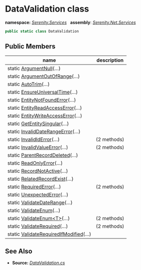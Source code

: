 # DataValidation class
**namespace:** *[Serenity.Services](../README.md#serenity.services-namespace)*   **assembly**: *[Serenity.Net.Services](../README.md)*

```csharp
public static class DataValidation
```

## Public Members

| name | description |
| --- | --- |
| static [ArgumentNull](DataValidation/ArgumentNull.md)(…) |  |
| static [ArgumentOutOfRange](DataValidation/ArgumentOutOfRange.md)(…) |  |
| static [AutoTrim](DataValidation/AutoTrim.md)(…) |  |
| static [EnsureUniversalTime](DataValidation/EnsureUniversalTime.md)(…) |  |
| static [EntityNotFoundError](DataValidation/EntityNotFoundError.md)(…) |  |
| static [EntityReadAccessError](DataValidation/EntityReadAccessError.md)(…) |  |
| static [EntityWriteAccessError](DataValidation/EntityWriteAccessError.md)(…) |  |
| static [GetEntitySingular](DataValidation/GetEntitySingular.md)(…) |  |
| static [InvalidDateRangeError](DataValidation/InvalidDateRangeError.md)(…) |  |
| static [InvalidIdError](DataValidation/InvalidIdError.md)(…) |  (2 methods) |
| static [InvalidValueError](DataValidation/InvalidValueError.md)(…) |  (2 methods) |
| static [ParentRecordDeleted](DataValidation/ParentRecordDeleted.md)(…) |  |
| static [ReadOnlyError](DataValidation/ReadOnlyError.md)(…) |  |
| static [RecordNotActive](DataValidation/RecordNotActive.md)(…) |  |
| static [RelatedRecordExist](DataValidation/RelatedRecordExist.md)(…) |  |
| static [RequiredError](DataValidation/RequiredError.md)(…) |  (2 methods) |
| static [UnexpectedError](DataValidation/UnexpectedError.md)(…) |  |
| static [ValidateDateRange](DataValidation/ValidateDateRange.md)(…) |  |
| static [ValidateEnum](DataValidation/ValidateEnum.md)(…) |  |
| static [ValidateEnum&lt;T&gt;](DataValidation/ValidateEnum.md)(…) |  (2 methods) |
| static [ValidateRequired](DataValidation/ValidateRequired.md)(…) |  (2 methods) |
| static [ValidateRequiredIfModified](DataValidation/ValidateRequiredIfModified.md)(…) |  |

## See Also

* **Source:** *[DataValidation.cs](https://github.com/serenity-is/Serenity/blob/master/src/Serenity.Net.Services/RequestHandlers/IntegratedFeatures/Validation/DataValidation.cs)*
